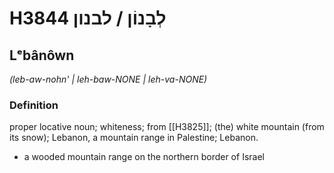 # H3844 לְבָנוֹן / לבנון

## Lᵉbânôwn

_(leb-aw-nohn' | leh-baw-NONE | leh-va-NONE)_

### Definition

proper locative noun; whiteness; from [[H3825]]; (the) white mountain (from its snow); Lebanon, a mountain range in Palestine; Lebanon.

- a wooded mountain range on the northern border of Israel
